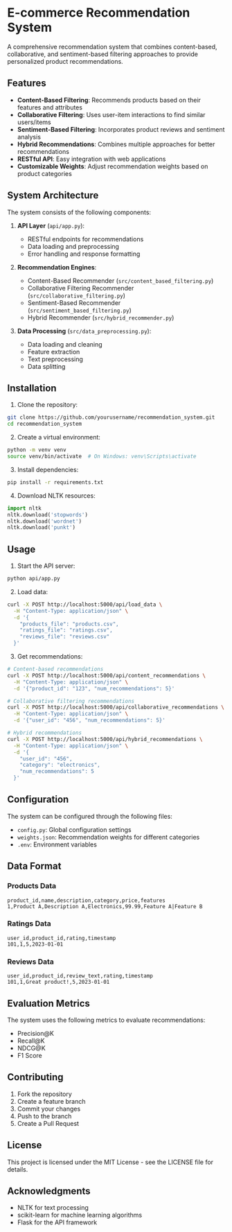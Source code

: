 # E-commerce Recommendation System

A comprehensive recommendation system that combines content-based, collaborative, and sentiment-based filtering approaches to provide personalized product recommendations.

## Features

- **Content-Based Filtering**: Recommends products based on their features and attributes
- **Collaborative Filtering**: Uses user-item interactions to find similar users/items
- **Sentiment-Based Filtering**: Incorporates product reviews and sentiment analysis
- **Hybrid Recommendations**: Combines multiple approaches for better recommendations
- **RESTful API**: Easy integration with web applications
- **Customizable Weights**: Adjust recommendation weights based on product categories

## System Architecture

The system consists of the following components:

1. **API Layer** (`api/app.py`):
   - RESTful endpoints for recommendations
   - Data loading and preprocessing
   - Error handling and response formatting

2. **Recommendation Engines**:
   - Content-Based Recommender (`src/content_based_filtering.py`)
   - Collaborative Filtering Recommender (`src/collaborative_filtering.py`)
   - Sentiment-Based Recommender (`src/sentiment_based_filtering.py`)
   - Hybrid Recommender (`src/hybrid_recommender.py`)

3. **Data Processing** (`src/data_preprocessing.py`):
   - Data loading and cleaning
   - Feature extraction
   - Text preprocessing
   - Data splitting

## Installation

1. Clone the repository:
```bash
git clone https://github.com/yourusername/recommendation_system.git
cd recommendation_system
```

2. Create a virtual environment:
```bash
python -m venv venv
source venv/bin/activate  # On Windows: venv\Scripts\activate
```

3. Install dependencies:
```bash
pip install -r requirements.txt
```

4. Download NLTK resources:
```python
import nltk
nltk.download('stopwords')
nltk.download('wordnet')
nltk.download('punkt')
```

## Usage

1. Start the API server:
```bash
python api/app.py
```

2. Load data:
```bash
curl -X POST http://localhost:5000/api/load_data \
  -H "Content-Type: application/json" \
  -d '{
    "products_file": "products.csv",
    "ratings_file": "ratings.csv",
    "reviews_file": "reviews.csv"
  }'
```

3. Get recommendations:
```bash
# Content-based recommendations
curl -X POST http://localhost:5000/api/content_recommendations \
  -H "Content-Type: application/json" \
  -d '{"product_id": "123", "num_recommendations": 5}'

# Collaborative filtering recommendations
curl -X POST http://localhost:5000/api/collaborative_recommendations \
  -H "Content-Type: application/json" \
  -d '{"user_id": "456", "num_recommendations": 5}'

# Hybrid recommendations
curl -X POST http://localhost:5000/api/hybrid_recommendations \
  -H "Content-Type: application/json" \
  -d '{
    "user_id": "456",
    "category": "electronics",
    "num_recommendations": 5
  }'
```

## Configuration

The system can be configured through the following files:

- `config.py`: Global configuration settings
- `weights.json`: Recommendation weights for different categories
- `.env`: Environment variables

## Data Format

### Products Data
```csv
product_id,name,description,category,price,features
1,Product A,Description A,Electronics,99.99,Feature A|Feature B
```

### Ratings Data
```csv
user_id,product_id,rating,timestamp
101,1,5,2023-01-01
```

### Reviews Data
```csv
user_id,product_id,review_text,rating,timestamp
101,1,Great product!,5,2023-01-01
```

## Evaluation Metrics

The system uses the following metrics to evaluate recommendations:
- Precision@K
- Recall@K
- NDCG@K
- F1 Score

## Contributing

1. Fork the repository
2. Create a feature branch
3. Commit your changes
4. Push to the branch
5. Create a Pull Request

## License

This project is licensed under the MIT License - see the LICENSE file for details.

## Acknowledgments

- NLTK for text processing
- scikit-learn for machine learning algorithms
- Flask for the API framework 